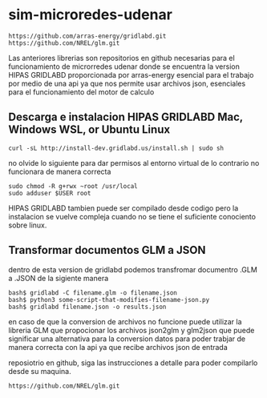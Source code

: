 # sim-microredes-udenar
~~~
https://github.com/arras-energy/gridlabd.git
https://github.com/NREL/glm.git 
~~~

Las anteriores librerias son repositorios en github necesarias para el funcionamiento de microrredes udenar
donde se encuentra la version HIPAS GRIDLABD proporcionada por arras-energy esencial para el trabajo por medio de una api
ya que nos permite usar archivos json, esenciales para el funcionamiento del motor de calculo

## Descarga e instalacion HIPAS GRIDLABD Mac, Windows WSL, or Ubuntu Linux

~~~
curl -sL http://install-dev.gridlabd.us/install.sh | sudo sh
~~~

no olvide lo siguiente para dar permisos al entorno virtual de lo contrario no funcionara de manera correcta

~~~
sudo chmod -R g+rwx ~root /usr/local
sudo adduser $USER root
~~~
HIPAS GRIDLABD tambien puede ser compilado desde codigo pero la instalacion se vuelve compleja cuando no se tiene el suficiente conociento sobre linux.

## Transformar documentos GLM a JSON 
dentro de esta version de gridlabd podemos transfromar documentro .GLM a .JSON de la sigiente manera

~~~
bash$ gridlabd -C filename.glm -o filename.json
bash$ python3 some-script-that-modifies-filename-json.py
bash$ gridlabd filename.json -o results.json
~~~
en caso de que la conversion de archivos no funcione puede utilizar la libreria GLM que
propocionar los archivos json2glm y glm2json que puede significar una alternativa para la conversion datos
para poder trabjar de manera correcta con la api ya que recibe archivos json de entrada

reposiotrio en github, siga las instrucciones a detalle para poder compilarlo desde su maquina.
~~~
https://github.com/NREL/glm.git 
~~~

